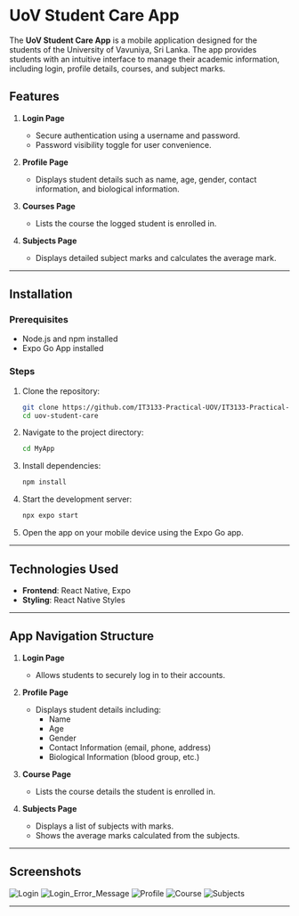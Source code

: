 # UoV Student Care App

The **UoV Student Care App** is a mobile application designed for the students of the University of Vavuniya, Sri Lanka. The app provides students with an intuitive interface to manage their academic information, including login, profile details, courses, and subject marks.

## Features

1. **Login Page**
   - Secure authentication using a username and password.
   - Password visibility toggle for user convenience.

2. **Profile Page**
   - Displays student details such as name, age, gender, contact information, and biological information.

3. **Courses Page**
   - Lists the course the logged student is enrolled in.

4. **Subjects Page**
   - Displays detailed subject marks and calculates the average mark.

---

## Installation

### Prerequisites
- Node.js and npm installed
- Expo Go App installed

### Steps
1. Clone the repository:
   ```bash
   git clone https://github.com/IT3133-Practical-UOV/IT3133-Practical-UOV-IT3133_Assignment_03.git
   cd uov-student-care
   ```
2. Navigate to the project directory:
    ```bash
    cd MyApp
    ```
3. Install dependencies:
   ```bash
   npm install
   ```
4. Start the development server:
   ```bash
   npx expo start
   ```
5. Open the app on your mobile device using the Expo Go app.

---

## Technologies Used

- **Frontend**: React Native, Expo
- **Styling**: React Native Styles

---

## App Navigation Structure

1. **Login Page**
   - Allows students to securely log in to their accounts.

2. **Profile Page**
   - Displays student details including:
     - Name
     - Age
     - Gender
     - Contact Information (email, phone, address)
     - Biological Information (blood group, etc.)

3. **Course Page**
   - Lists the course details the student is enrolled in.

4. **Subjects Page**
   - Displays a list of subjects with marks.
   - Shows the average marks calculated from the subjects.

---
## Screenshots

![Login](https://github.com/user-attachments/assets/4df97513-96b1-481f-8e18-1c2ba3acb7d7) ![Login_Error_Message](https://github.com/user-attachments/assets/6f0cad7f-6ea7-4eda-87ad-faf243b1669e) ![Profile](https://github.com/user-attachments/assets/8b537912-7ea7-494b-956f-48865c3cb587) ![Course](https://github.com/user-attachments/assets/84f295c1-1407-40f7-bfbd-ff5f5ae36d0c) ![Subjects](https://github.com/user-attachments/assets/7b73074e-2e5a-4384-bcbc-c22b75b52c62)


---

